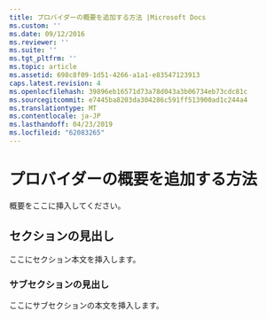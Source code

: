 ```yaml
---
title: プロバイダーの概要を追加する方法 |Microsoft Docs
ms.custom: ''
ms.date: 09/12/2016
ms.reviewer: ''
ms.suite: ''
ms.tgt_pltfrm: ''
ms.topic: article
ms.assetid: 698c8f09-1d51-4266-a1a1-e83547123913
caps.latest.revision: 4
ms.openlocfilehash: 39896eb16571d73a78d043a3b06734eb73cdc81c
ms.sourcegitcommit: e7445ba8203da304286c591ff513900ad1c244a4
ms.translationtype: MT
ms.contentlocale: ja-JP
ms.lasthandoff: 04/23/2019
ms.locfileid: "62083265"
---
```

# <a name="how-to-add-the-provider-synopsis"></a>プロバイダーの概要を追加する方法
概要をここに挿入してください。

## <a name="section-heading"></a>セクションの見出し
 ここにセクション本文を挿入します。

### <a name="subsection-heading"></a>サブセクションの見出し
 ここにサブセクションの本文を挿入します。
